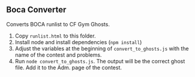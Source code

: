 ## Boca Converter

Converts BOCA runlist to CF Gym Ghosts.

1. Copy `runlist.html` to this folder.
1. Install node and install dependencies (`npm install`)
1. Adjust the variables at the beginning of `convert_to_ghosts.js` with the name of the contest and problems.
1. Run `node convert_to_ghosts.js`. The output will be the correct ghost file. Add it to the Adm. page of the contest.

